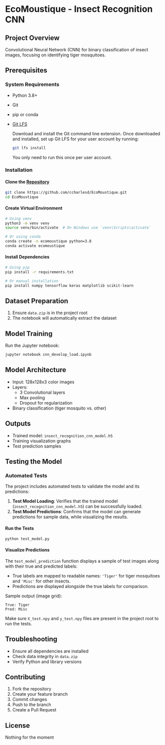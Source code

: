 # EcoMoustique - Insect Recognition CNN

## Project Overview
Convolutional Neural Network (CNN) for binary classification of insect images, focusing on identifying tiger mosquitoes.

## Prerequisites

### System Requirements
- Python 3.8+
- Git
- pip or conda
- [Git LFS](https://git-lfs.com)
  
  Download and install the Git command line extension. Once downloaded and installed, set up Git LFS for your user account by running:
  ```bash
  git lfs install
  ```
  You only need to run this once per user account.

### Installation

#### Clone the [Repository](https://github.com/ccharlesd/EcoMoustique/tree/main)
```bash
git clone https://github.com/ccharlesd/EcoMoustique.git
cd EcoMoustique
```

#### Create Virtual Environment
```bash
# Using venv
python3 -m venv venv
source venv/bin/activate  # On Windows use `venv\Scripts\activate`

# Or using conda
conda create -n ecomoustique python=3.8
conda activate ecomoustique
```

#### Install Dependencies
```bash
# Using pip
pip install -r requirements.txt

# Or manual installation
pip install numpy tensorflow keras matplotlib scikit-learn
```

## Dataset Preparation
1. Ensure `data.zip` is in the project root
2. The notebook will automatically extract the dataset

## Model Training
Run the Jupyter notebook:
```bash
jupyter notebook cnn_develop_load.ipynb
```

## Model Architecture
- Input: 128x128x3 color images
- Layers:
  - 3 Convolutional layers
  - Max pooling
  - Dropout for regularization
- Binary classification (tiger mosquito vs. other)

## Outputs
- Trained model: `insect_recognition_cnn_model.h5`
- Training visualization graphs
- Test prediction samples

## Testing the Model

### Automated Tests
The project includes automated tests to validate the model and its predictions:

1. **Test Model Loading**: Verifies that the trained model (`insect_recognition_cnn_model.h5`) can be successfully loaded.
2. **Test Model Predictions**: Confirms that the model can generate predictions for sample data, while visualizing the results.

#### Run the Tests
```bash
python test_model.py
```

#### Visualize Predictions
The `test_model_prediction` function displays a sample of test images along with their true and predicted labels:
- True labels are mapped to readable names: `'Tiger'` for tiger mosquitoes and `'Misc'` for other insects.
- Predictions are displayed alongside the true labels for comparison.

Sample output (image grid):
```
True: Tiger
Pred: Misc
```

Make sure `X_test.npy` and `y_test.npy` files are present in the project root to run the tests.

## Troubleshooting
- Ensure all dependencies are installed
- Check data integrity in `data.zip`
- Verify Python and library versions

## Contributing
1. Fork the repository
2. Create your feature branch
3. Commit changes
4. Push to the branch
5. Create a Pull Request

## License
Nothing for the moment

